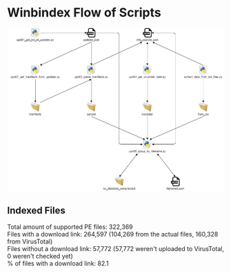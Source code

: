 # Winbindex Flow of Scripts

![winbindex-scripts-flow.png](winbindex-scripts-flow.png)

## Indexed Files

<!--FileStats-->
Total amount of supported PE files: 322,369  
Files with a download link: 264,597 (104,269 from the actual files, 160,328 from VirusTotal)  
Files without a download link: 57,772 (57,772 weren't uploaded to VirusTotal, 0 weren't checked yet)  
% of files with a download link: 82.1  
<!--/FileStats-->
